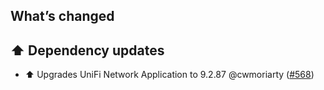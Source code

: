 ## What’s changed

## ⬆️ Dependency updates

- ⬆️ Upgrades UniFi Network Application to 9.2.87 @cwmoriarty ([#568](https://github.com/hassio-addons/addon-unifi/pull/568))
